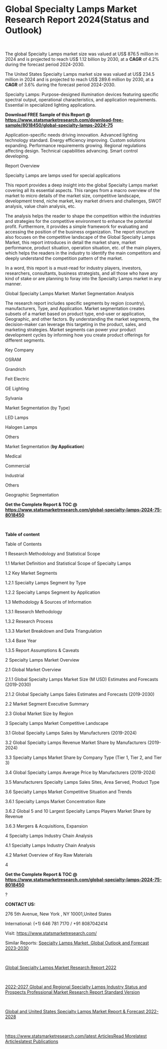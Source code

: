 <h1>Global Specialty Lamps Market Research Report 2024(Status and Outlook)</h1><br/><p>The global Specialty Lamps market size was valued at US$ 876.5 million in 2024 and is projected to reach US$ 1.12 billion by 2030, at a <strong>CAGR</strong> of 4.2% during the forecast period 2024-2030.</p>
 
 
 
 <p>The United States Specialty Lamps market size was valued at US$ 234.5 million in 2024 and is projected to reach US$ 289.6 million by 2030, at a <strong>CAGR</strong> of 3.6% during the forecast period 2024-2030.</p>
 
 
 
 <p>Specialty Lamps: Purpose-designed illumination devices featuring specific spectral output, operational characteristics, and application requirements. Essential in specialized lighting applications.</p>
 
 
 
 <p><strong>Download FREE Sample of this Report @ <a href="https://www.statsmarketresearch.com/download-free-sample/8018450/global-specialty-lamps-2024-75">https://www.statsmarketresearch.com/download-free-sample/8018450/global-specialty-lamps-2024-75</a></strong></p>
 
 
 
 <p>Application-specific needs driving innovation. Advanced lighting technology standard. Energy efficiency improving. Custom solutions expanding. Performance requirements growing. Regional regulations affecting design. Technical capabilities advancing. Smart control developing.</p>
 
 
 
 <p>Report Overview</p>
 
 
 
 <p>Specialty Lamps are lamps used for special applications</p>
 
 
 
 <p>This report provides a deep insight into the global Specialty Lamps market covering all its essential aspects. This ranges from a macro overview of the market to micro details of the market size, competitive landscape, development trend, niche market, key market drivers and challenges, SWOT analysis, value chain analysis, etc.</p>
 
 
 
 <p>The analysis helps the reader to shape the competition within the industries and strategies for the competitive environment to enhance the potential profit. Furthermore, it provides a simple framework for evaluating and accessing the position of the business organization. The report structure also focuses on the competitive landscape of the Global Specialty Lamps Market, this report introduces in detail the market share, market performance, product situation, operation situation, etc. of the main players, which helps the readers in the industry to identify the main competitors and deeply understand the competition pattern of the market.</p>
 
 
 
 <p>In a word, this report is a must-read for industry players, investors, researchers, consultants, business strategists, and all those who have any kind of stake or are planning to foray into the Specialty Lamps market in any manner.</p>
 
 
 
 <p>Global Specialty Lamps Market: Market Segmentation Analysis</p>
 
 
 
 <p>The research report includes specific segments by region (country), manufacturers, Type, and Application. Market segmentation creates subsets of a market based on product type, end-user or application, Geographic, and other factors. By understanding the market segments, the decision-maker can leverage this targeting in the product, sales, and marketing strategies. Market segments can power your product development cycles by informing how you create product offerings for different segments.</p>
 
 
 
 <p>Key Company</p>
 
 
 
 <p>OSRAM</p>
 
 
 
 <p>Grandrich</p>
 
 
 
 <p>Feit Electric</p>
 
 
 
 <p>GE Lighting</p>
 
 
 
 <p>Sylvania</p>
 
 
 
 <p>Market Segmentation (by Type)</p>
 
 
 
 <p>LED Lamps</p>
 
 
 
 <p>Halogen Lamps</p>
 
 
 
 <p>Others</p>
 
 
 
 <p>Market Segmentation (<strong>by Application</strong>)</p>
 
 
 
 <p>Medical</p>
 
 
 
 <p>Commercial</p>
 
 
 
 <p>Industrial</p>
 
 
 
 <p>Others</p>
 
 
 
 <p>Geographic Segmentation</p>
 
 
 
 <div><b>Get the Complete Report & TOC @ <a href="https://www.statsmarketresearch.com/global-specialty-lamps-2024-75-8018450">https://www.statsmarketresearch.com/global-specialty-lamps-2024-75-8018450</a></b></div>
 
 
 
 <p><br />
 
 <b>Table of content</b></p>
 
 
 
 <p>Table of Contents<br />
 
 1 Research Methodology and Statistical Scope<br />
 
 1.1 Market Definition and Statistical Scope of Specialty Lamps<br />
 
 1.2 Key Market Segments<br />
 
 1.2.1 Specialty Lamps Segment by Type<br />
 
 1.2.2 Specialty Lamps Segment by Application<br />
 
 1.3 Methodology & Sources of Information<br />
 
 1.3.1 Research Methodology<br />
 
 1.3.2 Research Process<br />
 
 1.3.3 Market Breakdown and Data Triangulation<br />
 
 1.3.4 Base Year<br />
 
 1.3.5 Report Assumptions & Caveats<br />
 
 2 Specialty Lamps Market Overview<br />
 
 2.1 Global Market Overview<br />
 
 2.1.1 Global Specialty Lamps Market Size (M USD) Estimates and Forecasts (2019-2030)<br />
 
 2.1.2 Global Specialty Lamps Sales Estimates and Forecasts (2019-2030)<br />
 
 2.2 Market Segment Executive Summary<br />
 
 2.3 Global Market Size by Region<br />
 
 3 Specialty Lamps Market Competitive Landscape<br />
 
 3.1 Global Specialty Lamps Sales by Manufacturers (2019-2024)<br />
 
 3.2 Global Specialty Lamps Revenue Market Share by Manufacturers (2019-2024)<br />
 
 3.3 Specialty Lamps Market Share by Company Type (Tier 1, Tier 2, and Tier 3)<br />
 
 3.4 Global Specialty Lamps Average Price by Manufacturers (2019-2024)<br />
 
 3.5 Manufacturers Specialty Lamps Sales Sites, Area Served, Product Type<br />
 
 3.6 Specialty Lamps Market Competitive Situation and Trends<br />
 
 3.6.1 Specialty Lamps Market Concentration Rate<br />
 
 3.6.2 Global 5 and 10 Largest Specialty Lamps Players Market Share by Revenue<br />
 
 3.6.3 Mergers & Acquisitions, Expansion<br />
 
 4 Specialty Lamps Industry Chain Analysis<br />
 
 4.1 Specialty Lamps Industry Chain Analysis<br />
 
 4.2 Market Overview of Key Raw Materials<br />
 
 4</p>
 
 
 
 <div><b>Get the Complete Report & TOC @ <a href="https://www.statsmarketresearch.com/global-specialty-lamps-2024-75-8018450">https://www.statsmarketresearch.com/global-specialty-lamps-2024-75-8018450</a></b></div>
 
 
 
 <p>? </p>
 
 
 
 <p><b>CONTACT US:</b><br />
 
 276 5th Avenue, New York , NY 10001,United States<br />
 
 International: (+1) 646 781 7170 / +91 8087042414<br />
 
 Visit: <a href="https://www.statsmarketresearch.com/">https://www.statsmarketresearch.com/</a><br />
 
 Similar Reports: <a href="https://www.statsmarketresearch.com/global-specialty-lamps-2024-75-8018450">Specialty Lamps Market, Global Outlook and Forecast 2023-2030</a><br />
 
 <br />
 
 <a href="https://www.statsmarketresearch.com/global-specialty-lamps-2024-75-8018450">Global Specialty Lamps Market Research Report 2022</a><br />
 
 <br />
 
 <a href="https://www.statsmarketresearch.com/global-specialty-lamps-2024-75-8018450">2022-2027 Global and Regional Specialty Lamps Industry Status and Prospects Professional Market Research Report Standard Version</a><br />
 
 <br />
 
 <a href="https://www.statsmarketresearch.com/global-specialty-lamps-2024-75-8018450">Global and United States Specialty Lamps Market Report & Forecast 2022-2028</a><br />
 
 <br />
 
 <a href="https://gyeongbokgung.com">https://www.statsmarketresearch.com/</a><a href="https://hallyeomaritime.com">latest Articles</a><a href="https://jingwansa.com">Read More</a><a href="https://nguoiviet.jp/">latest Articles</a><a href="https://www.intelmarketresearch.com/">latest Publications</a></p>